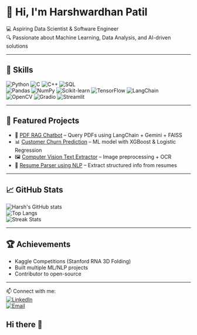 # 👋 Hi, I'm Harshwardhan Patil  

💻 Aspiring Data Scientist & Software Engineer  
🔍 Passionate about Machine Learning, Data Analysis, and AI-driven solutions  

---

## 🚀 Skills

![Python](https://img.shields.io/badge/Python-3776AB?style=for-the-badge&logo=python&logoColor=white)
![C](https://img.shields.io/badge/C-00599C?style=for-the-badge&logo=c&logoColor=white)
![C++](https://img.shields.io/badge/C++-00599C?style=for-the-badge&logo=cplusplus&logoColor=white)
![SQL](https://img.shields.io/badge/SQL-003B57?style=for-the-badge&logo=postgresql&logoColor=white)  
![Pandas](https://img.shields.io/badge/Pandas-150458?style=for-the-badge&logo=pandas&logoColor=white)
![NumPy](https://img.shields.io/badge/Numpy-013243?style=for-the-badge&logo=numpy&logoColor=white)
![Scikit-learn](https://img.shields.io/badge/Scikit--learn-F7931E?style=for-the-badge&logo=scikitlearn&logoColor=white)
![TensorFlow](https://img.shields.io/badge/TensorFlow-FF6F00?style=for-the-badge&logo=tensorflow&logoColor=white)
![LangChain](https://img.shields.io/badge/LangChain-2D3748?style=for-the-badge&logo=chainlink&logoColor=white)  
![OpenCV](https://img.shields.io/badge/OpenCV-5C3EE8?style=for-the-badge&logo=opencv&logoColor=white)
![Gradio](https://img.shields.io/badge/Gradio-FFB000?style=for-the-badge)
![Streamlit](https://img.shields.io/badge/Streamlit-FF4B4B?style=for-the-badge&logo=streamlit&logoColor=white)  

---

## 📌 Featured Projects  

- 📘 [PDF RAG Chatbot](https://github.com/Harsh2456/pdf-rag-chatbot) – Query PDFs using LangChain + Gemini + FAISS  
- 📊 [Customer Churn Prediction](https://github.com/Harsh2456/Customer_churn_Prediction) – ML model with XGBoost & Logistic Regression  
- 🖼️ [Computer Vision Text Extractor](https://github.com/Harsh2456/Computer-Vision-Text-Extract) – Image preprocessing + OCR  
- 📄 [Resume Parser using NLP](https://github.com/Harsh2456/Resume-Parser-Using-NLP) – Extract structured info from resumes  

---

## 📈 GitHub Stats  

![Harsh's GitHub stats](https://github-readme-stats.vercel.app/api?username=Harsh2456&show_icons=true&theme=tokyonight)  
![Top Langs](https://github-readme-stats.vercel.app/api/top-langs/?username=Harsh2456&layout=compact&theme=tokyonight)  
![Streak Stats](https://github-readme-streak-stats.herokuapp.com/?user=Harsh2456&theme=tokyonight)  

---

## 🏆 Achievements  

- Kaggle Competitions (Stanford RNA 3D Folding)  
- Built multiple ML/NLP projects  
- Contributor to open-source  

---

📫 Connect with me:  
[![LinkedIn](https://img.shields.io/badge/LinkedIn-0A66C2?style=for-the-badge&logo=linkedin&logoColor=white)](https://linkedin.com/in/harsh-patil)  
[![Email](https://img.shields.io/badge/Email-D14836?style=for-the-badge&logo=gmail&logoColor=white)](mailto:your-email@example.com)




## Hi there 👋

<!--
**Harsh2456/Harsh2456** is a ✨ _special_ ✨ repository because its `README.md` (this file) appears on your GitHub profile.

Here are some ideas to get you started:

- 🔭 I’m currently working on ...
- 🌱 I’m currently learning ...
- 👯 I’m looking to collaborate on ...
- 🤔 I’m looking for help with ...
- 💬 Ask me about ...
- 📫 How to reach me: ...
- 😄 Pronouns: ...
- ⚡ Fun fact: ...
-->
